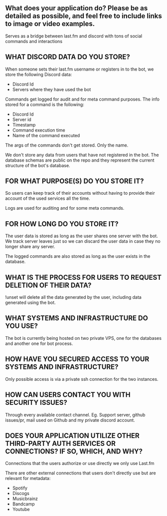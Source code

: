 ## What does your application do? Please be as detailed as possible, and feel free to include links to image or video examples.

Serves as a bridge between last.fm and discord with tons of social commands and interactions

## WHAT DISCORD DATA DO YOU STORE?

When someone sets their last.fm username or registers in to the bot, we store the following Discord data:

- Discord Id
- Servers where they have used the bot

Commands get logged for audit and for meta command purposes. The info stored for a command is the following:

- Discord Id
- Server id
- Timestamp
- Command execution time
- Name of the command executed

The args of the commands don't get stored. Only the name.

We don't store any data from users that have not registered in the bot. The database schemas are public on the repo and
they represent the current structure of the bot's database.

## FOR WHAT PURPOSE(S) DO YOU STORE IT?

So users can keep track of their accounts without having to provide their account of the used services all the time.

Logs are used for auditing and for some meta commands.

## FOR HOW LONG DO YOU STORE IT?

The user data is stored as long as the user shares one server with the bot. We track server leaves just so we can
discard the user data in case they no longer share any server.

The logged commands are also stored as long as the user exists in the database.

## WHAT IS THE PROCESS FOR USERS TO REQUEST DELETION OF THEIR DATA?

!unset will delete all the data generated by the user, including data generated using the bot.

## WHAT SYSTEMS AND INFRASTRUCTURE DO YOU USE?

The bot is currently being hosted on two private VPS, one for the databases and another one for bot process.

## HOW HAVE YOU SECURED ACCESS TO YOUR SYSTEMS AND INFRASTRUCTURE?

Only possible access is via a private ssh connection for the two instances.

## HOW CAN USERS CONTACT YOU WITH SECURITY ISSUES?

Through every available contact channel. Eg. Support server, github issues/pr, mail used on Github and my private
discord account.

## DOES YOUR APPLICATION UTILIZE OTHER THIRD-PARTY AUTH SERVICES OR CONNECTIONS? IF SO, WHICH, AND WHY?

Connections that the users authorize or use directly we only use Last.fm

There are other external connections that users don't directly use but are relevant for metadata:

- Spotify
- Discogs
- Musicbrainz
- Bandcamp
- Youtube

